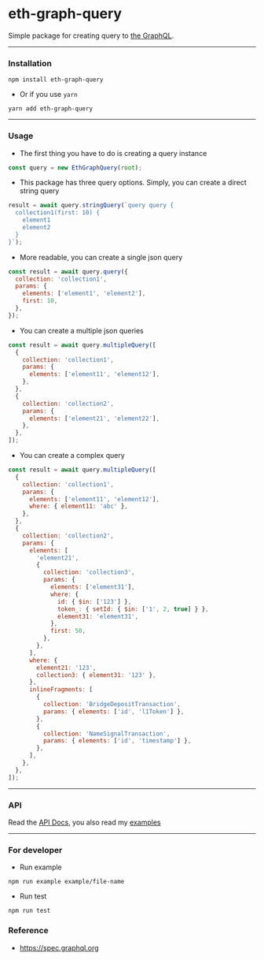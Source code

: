 <h1>
eth-graph-query
</h1>

Simple package for creating query to [the GraphQL](https://thegraph.com/).

---

### Installation

```shell
npm install eth-graph-query

```

- Or if you use `yarn`

```shell
yarn add eth-graph-query
```

---

### Usage

- The first thing you have to do is creating a query instance

```js
const query = new EthGraphQuery(root);
```

- This package has three query options. Simply, you can create a direct string query

```js
result = await query.stringQuery(`query query {
  collection1(first: 10) {
    element1
    element2
  }
}`);
```

- More readable, you can create a single json query

```js
const result = await query.query({
  collection: 'collection1',
  params: {
    elements: ['element1', 'element2'],
    first: 10,
  },
});
```

- You can create a multiple json queries

```js
const result = await query.multipleQuery([
  {
    collection: 'collection1',
    params: {
      elements: ['element11', 'element12'],
    },
  },
  {
    collection: 'collection2',
    params: {
      elements: ['element21', 'element22'],
    },
  },
]);
```

- You can create a complex query

```js
const result = await query.multipleQuery([
  {
    collection: 'collection1',
    params: {
      elements: ['element11', 'element12'],
      where: { element11: 'abc' },
    },
  },
  {
    collection: 'collection2',
    params: {
      elements: [
        'element21',
        {
          collection: 'collection3',
          params: {
            elements: ['element31'],
            where: {
              id: { $in: ['123'] },
              token_: { setId: { $in: ['1', 2, true] } },
              element31: 'element31',
            },
            first: 50,
          },
        },
      ],
      where: {
        element21: '123',
        collection3: { element31: '123' },
      },
      inlineFragments: [
        {
          collection: 'BridgeDepositTransaction',
          params: { elements: ['id', 'l1Token'] },
        },
        {
          collection: 'NameSignalTransaction',
          params: { elements: ['id', 'timestamp'] },
        },
      ],
    },
  },
]);
```

---

### API

Read the [API Docs](https://github.com/phamhongphuc1999/eth-graph-query/blob/main/documents/api.md), you also read my [examples](https://github.com/phamhongphuc1999/eth-graph-query/blob/main/examples)

---

### For developer

- Run example

```shell
npm run example example/file-name
```

- Run test

```shell
npm run test
```

### Reference

- https://spec.graphql.org
